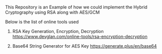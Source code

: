 This Repository is an Example of how we could implement the Hybrid Cryptography using RSA along with AES/GCM

Below is the list of online tools used

1. RSA Key Generation, Encryption, Decryption
https://www.devglan.com/online-tools/rsa-encryption-decryption

2. Base64 String Generator for AES Key
https://generate.plus/en/base64